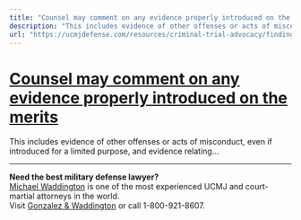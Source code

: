 ```yaml
---
title: "Counsel may comment on any evidence properly introduced on the merits"
description: "This includes evidence of other offenses or acts of misconduct, even if introduced for a limited purpose, and evidence relating..."
url: "https://ucmjdefense.com/resources/criminal-trial-advocacy/findings-argument/sentencing-argument/counsel-may-comment-on-any-evidence-properly-introduced-on-the-merits.html"
---
```


# [Counsel may comment on any evidence properly introduced on the merits](https://ucmjdefense.com/resources/criminal-trial-advocacy/findings-argument/sentencing-argument/counsel-may-comment-on-any-evidence-properly-introduced-on-the-merits.html)

This includes evidence of other offenses or acts of misconduct, even if introduced for a limited purpose, and evidence relating...

---

**Need the best military defense lawyer?**  
[Michael Waddington](https://ucmjdefense.com/attorneys/michael-stewart-waddington-partner.html) is one of the most experienced UCMJ and court-martial attorneys in the world.  
Visit [Gonzalez & Waddington](https://ucmjdefense.com) or call 1-800-921-8607.
